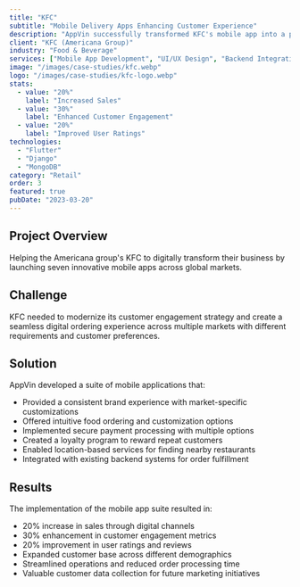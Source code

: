 ```yaml
---
title: "KFC"
subtitle: "Mobile Delivery Apps Enhancing Customer Experience"
description: "AppVin successfully transformed KFC's mobile app into a powerful tool for customer engagement and revenue generation."
client: "KFC (Americana Group)"
industry: "Food & Beverage"
services: ["Mobile App Development", "UI/UX Design", "Backend Integration"]
image: "/images/case-studies/kfc.webp"
logo: "/images/case-studies/kfc-logo.webp"
stats:
  - value: "20%"
    label: "Increased Sales"
  - value: "30%"
    label: "Enhanced Customer Engagement"
  - value: "20%"
    label: "Improved User Ratings"
technologies:
  - "Flutter"
  - "Django"
  - "MongoDB"
category: "Retail"
order: 3
featured: true
pubDate: "2023-03-20"
---
```


## Project Overview

Helping the Americana group's KFC to digitally transform their business by launching seven innovative mobile apps across global markets.

## Challenge

KFC needed to modernize its customer engagement strategy and create a seamless digital ordering experience across multiple markets with different requirements and customer preferences.

## Solution

AppVin developed a suite of mobile applications that:
- Provided a consistent brand experience with market-specific customizations
- Offered intuitive food ordering and customization options
- Implemented secure payment processing with multiple options
- Created a loyalty program to reward repeat customers
- Enabled location-based services for finding nearby restaurants
- Integrated with existing backend systems for order fulfillment

## Results

The implementation of the mobile app suite resulted in:
- 20% increase in sales through digital channels
- 30% enhancement in customer engagement metrics
- 20% improvement in user ratings and reviews
- Expanded customer base across different demographics
- Streamlined operations and reduced order processing time
- Valuable customer data collection for future marketing initiatives
